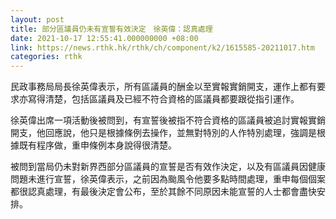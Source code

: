 ```yaml
---
layout: post
title: 部分區議員仍未有宣誓有效決定　徐英偉：認真處理
date: 2021-10-17 12:55:41.000000000 +08:00
link: https://news.rthk.hk/rthk/ch/component/k2/1615585-20211017.htm
categories: rthk
---
```


民政事務局局長徐英偉表示，所有區議員的酬金以至實報實銷開支，運作上都有要求亦寫得清楚，包括區議員及已經不符合資格的區議員都要跟從指引運作。

徐英偉出席一項活動後被問到，有宣誓後被指不符合資格的區議員被追討實報實銷開支，他回應說，他只是根據條例去操作，並無對特別的人作特別處理，強調是根據既有程序做，重申條例本身說得很清楚。

被問到當局仍未對新界西部分區議員的宣誓是否有效作決定，以及有區議員因健康問題未進行宣誓，徐英偉表示，之前因為颱風令他要多點時間處理，重申每個個案都很認真處理，有最後決定會公布，至於其餘不同原因未能宣誓的人士都會盡快安排。
